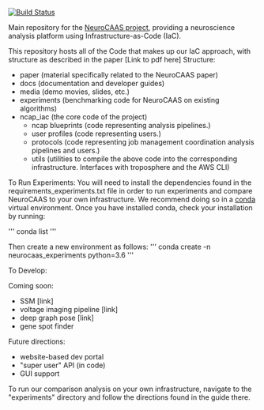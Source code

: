[![Build Status](https://travis-ci.com/cunningham-lab/neurocaas.svg?branch=master)](https://travis-ci.com/cunningham-lab/neurocaas)

Main repository for the [NeuroCAAS project](http://www.neurocaas.org), providing a neuroscience analysis platform using Infrastructure-as-Code (IaC).

This repository hosts all of the Code that makes up our IaC approach, with structure as described in the paper [Link to pdf here]
Structure: 
- paper (material specifically related to the NeuroCAAS paper)
- docs (documentation and developer guides)
- media (demo movies, slides, etc.)
- experiments (benchmarking code for NeuroCAAS on existing algorithms)
- ncap\_iac (the core code of the project)
    - ncap blueprints (code representing analysis pipelines.)
    - user profiles (code representing users.)
    - protocols (code representing job management coordination analysis pipelines and users.)
    - utils (utilities to compile the above code into the corresponding infrastructure. Interfaces with troposphere and the AWS CLI)

To Run Experiments: 
You will need to install the dependencies found in the requirements_experiments.txt file in order to run experiments and compare NeuroCAAS to your own infrastructure. We recommend doing so in a [conda](https://www.anaconda.com) virtual environment. Once you have installed conda, check your installation by running:

'''
conda list
'''

Then create a new environment as follows: 
'''
conda create -n neurocaas_experiments python=3.6
'''

To Develop: 

Coming soon:
- SSM [link]
- voltage imaging pipeline [link]
- deep graph pose [link]
- gene spot finder

Future directions:
- website-based dev portal
- "super user" API (in code)
- GUI support 

To run our comparison analysis on your own infrastructure, navigate to the "experiments" directory and follow the directions found in the guide there. 
